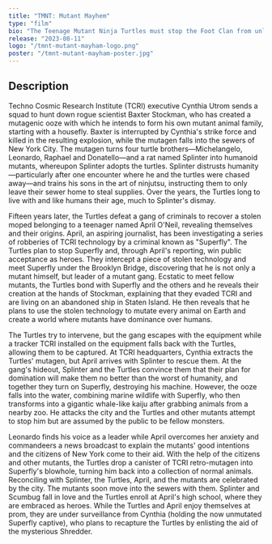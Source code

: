 ```yaml
---
title: "TMNT: Mutant Mayhem"
type: "film"
bio: "The Teenage Mutant Ninja Turtles must stop the Foot Clan from unleashing a powerful mutagen that could destroy New York City."
release: "2023-08-11"
logo: "/tmnt-mutant-mayham-logo.png"
poster: "/tmnt-mutant-mayham-poster.jpg"
---
```


## Description
Techno Cosmic Research Institute (TCRI) executive Cynthia Utrom sends a squad to hunt down rogue scientist Baxter Stockman, who has created a mutagenic ooze with which he intends to form his own mutant animal family, starting with a housefly. Baxter is interrupted by Cynthia's strike force and killed in the resulting explosion, while the mutagen falls into the sewers of New York City. The mutagen turns four turtle brothers—Michelangelo, Leonardo, Raphael and Donatello—and a rat named Splinter into humanoid mutants, whereupon Splinter adopts the turtles. Splinter distrusts humanity—particularly after one encounter where he and the turtles were chased away—and trains his sons in the art of ninjutsu, instructing them to only leave their sewer home to steal supplies. Over the years, the Turtles long to live with and like humans their age, much to Splinter's dismay.

Fifteen years later, the Turtles defeat a gang of criminals to recover a stolen moped belonging to a teenager named April O'Neil, revealing themselves and their origins. April, an aspiring journalist, has been investigating a series of robberies of TCRI technology by a criminal known as "Superfly". The Turtles plan to stop Superfly and, through April's reporting, win public acceptance as heroes. They intercept a piece of stolen technology and meet Superfly under the Brooklyn Bridge, discovering that he is not only a mutant himself, but leader of a mutant gang. Ecstatic to meet fellow mutants, the Turtles bond with Superfly and the others and he reveals their creation at the hands of Stockman, explaining that they evaded TCRI and are living on an abandoned ship in Staten Island. He then reveals that he plans to use the stolen technology to mutate every animal on Earth and create a world where mutants have dominance over humans.

The Turtles try to intervene, but the gang escapes with the equipment while a tracker TCRI installed on the equipment falls back with the Turtles, allowing them to be captured. At TCRI headquarters, Cynthia extracts the Turtles' mutagen, but April arrives with Splinter to rescue them. At the gang's hideout, Splinter and the Turtles convince them that their plan for domination will make them no better than the worst of humanity, and together they turn on Superfly, destroying his machine. However, the ooze falls into the water, combining marine wildlife with Superfly, who then transforms into a gigantic whale-like kaiju after grabbing animals from a nearby zoo. He attacks the city and the Turtles and other mutants attempt to stop him but are assumed by the public to be fellow monsters.

Leonardo finds his voice as a leader while April overcomes her anxiety and commandeers a news broadcast to explain the mutants' good intentions and the citizens of New York come to their aid. With the help of the citizens and other mutants, the Turtles drop a canister of TCRI retro-mutagen into Superfly's blowhole, turning him back into a collection of normal animals. Reconciling with Splinter, the Turtles, April, and the mutants are celebrated by the city. The mutants soon move into the sewers with them. Splinter and Scumbug fall in love and the Turtles enroll at April's high school, where they are embraced as heroes. While the Turtles and April enjoy themselves at prom, they are under surveillance from Cynthia (holding the now unmutated Superfly captive), who plans to recapture the Turtles by enlisting the aid of the mysterious Shredder.